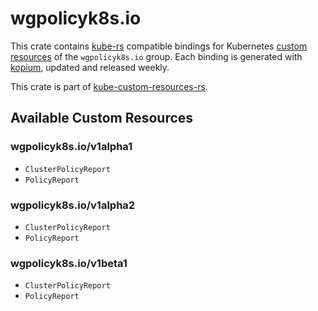 <!--
SPDX-FileCopyrightText: The kube-custom-resources-rs Authors
SPDX-License-Identifier: 0BSD
 -->

# wgpolicyk8s.io

This crate contains [kube-rs](https://kube.rs/) compatible bindings for Kubernetes [custom resources](https://kubernetes.io/docs/tasks/extend-kubernetes/custom-resources/custom-resource-definitions/) of the `wgpolicyk8s.io` group. Each binding is generated with [kopium](https://github.com/kube-rs/kopium), updated and released weekly.

This crate is part of [kube-custom-resources-rs](https://github.com/metio/kube-custom-resources-rs).

## Available Custom Resources

### wgpolicyk8s.io/v1alpha1
- `ClusterPolicyReport`
- `PolicyReport`
### wgpolicyk8s.io/v1alpha2
- `ClusterPolicyReport`
- `PolicyReport`
### wgpolicyk8s.io/v1beta1
- `ClusterPolicyReport`
- `PolicyReport`
